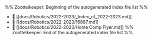 %% Zoottelkeeper: Beginning of the autogenerated index file list  %%
- 📄 [[docs/Robotics/2022-2023/_Index_of_2022-2023.md]]
- 📄 [[docs/Robotics/2022-2023/16887.md]]
- 📄 [[docs/Robotics/2022-2023/Home Comp Flyer.md]]
%% Zoottelkeeper: End of the autogenerated index file list  %%

